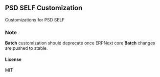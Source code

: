 ## PSD SELF Customization

Customizations for PSD SELF

### Note

**Batch** customization should deprecate once ERPNext core **Batch** changes are pushed to stable.

#### License

MIT
